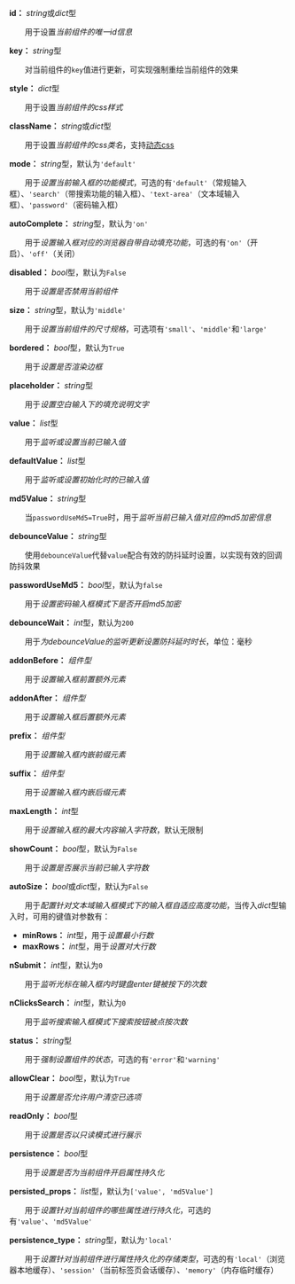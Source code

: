 **id：** *string*或*dict*型

　　用于设置*当前组件的唯一id信息*

**key：** *string*型

　　对当前组件的`key`值进行更新，可实现强制重绘当前组件的效果

**style：** *dict*型

　　用于设置*当前组件的css样式*

**className：** *string*或*dict*型

　　用于设置*当前组件的css类名*，支持[动态css](/advanced-classname)

**mode：** *string*型，默认为`'default'`

　　用于*设置当前输入框的功能模式*，可选的有`'default'`（常规输入框）、`'search'`（带搜索功能的输入框）、`'text-area'`（文本域输入框）、`'password'`（密码输入框）

**autoComplete：** *string*型，默认为`'on'`

　　用于*设置输入框对应的浏览器自带自动填充功能*，可选的有`'on'`（开启）、`'off'`（关闭）

**disabled：** *bool*型，默认为`False`

　　用于*设置是否禁用当前组件*

**size：** *string*型，默认为`'middle'`

　　用于*设置当前组件的尺寸规格*，可选项有`'small'`、`'middle'`和`'large'`

**bordered：** *bool*型，默认为`True`

　　用于*设置是否渲染边框*

**placeholder：** *string*型

　　用于*设置空白输入下的填充说明文字*

**value：** *list*型

　　用于*监听或设置当前已输入值*

**defaultValue：** *list*型

　　用于*监听或设置初始化时的已输入值*

**md5Value：** *string*型

　　当`passwordUseMd5=True`时，用于*监听当前已输入值对应的md5加密信息*

**debounceValue：** *string*型

　　使用`debounceValue`代替`value`配合有效的防抖延时设置，以实现有效的回调防抖效果

**passwordUseMd5：** *bool*型，默认为`false`

　　用于*设置密码输入框模式下是否开启md5加密*

**debounceWait：** *int*型，默认为`200`

　　用于*为debounceValue的监听更新设置防抖延时时长*，单位：毫秒

**addonBefore：** *组件型*

　　用于*设置输入框前置额外元素*

**addonAfter：** *组件型*

　　用于*设置输入框后置额外元素*

**prefix：** *组件型*

　　用于*设置输入框内嵌前缀元素*

**suffix：** *组件型*

　　用于*设置输入框内嵌后缀元素*

**maxLength：** *int*型

　　用于*设置输入框的最大内容输入字符数*，默认无限制

**showCount：** *bool*型，默认为`False`

　　用于*设置是否展示当前已输入字符数*

**autoSize：** *bool*或*dict*型，默认为`False`

　　用于*配置针对文本域输入框模式下的输入框自适应高度功能*，当传入*dict*型输入时，可用的键值对参数有：

- **minRows：** *int*型，用于*设置最小行数*
- **maxRows：** *int*型，用于*设置对大行数*

**nSubmit：** *int*型，默认为`0`

　　用于*监听光标在输入框内时键盘enter键被按下的次数*

**nClicksSearch：** *int*型，默认为`0`

　　用于*监听搜索输入框模式下搜索按钮被点按次数*

**status：** *string*型

　　用于*强制设置组件的状态*，可选的有`'error'`和`'warning'`

**allowClear：** *bool*型，默认为`True`

　　用于*设置是否允许用户清空已选项*

**readOnly：** *bool*型

　　用于*设置是否以只读模式进行展示*

**persistence：** *bool*型

　　用于*设置是否为当前组件开启属性持久化*

**persisted_props：** *list*型，默认为`['value', 'md5Value']`

　　用于*设置针对当前组件的哪些属性进行持久化*，可选的有`'value'`、`'md5Value'`

**persistence_type：** *string*型，默认为`'local'`

　　用于*设置针对当前组件进行属性持久化的存储类型*，可选的有`'local'`（浏览器本地缓存）、`'session'`（当前标签页会话缓存）、`'memory'`（内存临时缓存）